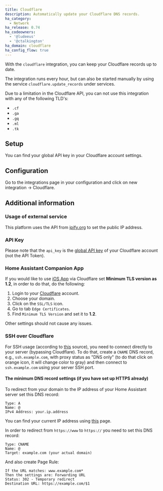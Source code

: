 ```yaml
---
title: Cloudflare
description: Automatically update your Cloudflare DNS records.
ha_category:
  - Network
ha_release: 0.74
ha_codeowners:
  - '@ludeeus'
  - '@ctalkington'
ha_domain: cloudflare
ha_config_flow: true
---
```


With the `cloudflare` integration, you can keep your Cloudflare records up to date.

The integration runs every hour, but can also be started manually by using the service `cloudflare.update_records` under services.

<div class='note warning'>

Due to a limitation in the Cloudflare API, you can not use this integration with any of the following TLD's:

- `.cf`
- `.ga`
- `.gq`
- `.ml`
- `.tk`

</div>

## Setup

You can find your global API key in your Cloudflare account settings.

## Configuration

Go to the integrations page in your configuration and click on new integration -> Cloudflare.

## Additional information

### Usage of external service

This platform uses the API from [ipify.org](https://www.ipify.org/) to set the public IP address.

### API Key

Please note that the `api_key` is the [global API key](https://support.cloudflare.com/hc/en-us/articles/200167836-Managing-API-Tokens-and-Keys#12345682) of your Cloudflare account (not the API Token).

### Home Assistant Companion App

If you would like to use [iOS App](https://companion.home-assistant.io/) via Cloudflare set **Minimum TLS version as 1.2**, in order to do that, do the following:
1. Login to your [Cloudflare](https://dash.cloudflare.com/) account.
2. Choose your domain.
3. Click on the `SSL/TLS` icon.
4. Go to tab `Edge Certificates`.
5. Find `Minimum TLS Version` and set it to **1.2**.

Other settings should not cause any issues.

### SSH over Cloudflare

For SSH usage (according to [this](https://blog.cloudflare.com/cloudflare-now-supporting-more-ports/) source), you need to connect directly to your server (bypassing Cloudflare). To do that, create a `CNAME` DNS record, e.g., `ssh.example.com`, with proxy status as "DNS only" (to do that click on orange icon, it will change color to gray) and then connect to `ssh.example.com` using your server SSH port.

#### The minimum DNS record settings (if you have set up HTTPS already)

To redirect from your domain to the IP address of your Home Assistant server set this DNS record:

```text
Type: A
Name: @
IPv4 Address: your.ip.address
```

You can find your current IP address using [this](https://api.ipify.org/) page.

In order to redirect from `https://www` to `https://` you need to set this DNS record:

```text
Type: CNAME
Name: @
Target: example.com (your actual domain)
```

And also create Page Rule:

```text
If the URL matches: www.example.com*
Then the settings are: Forwarding URL
Status: 302 - Temporary redirect
Destination URL: https://example.com/$1
```
